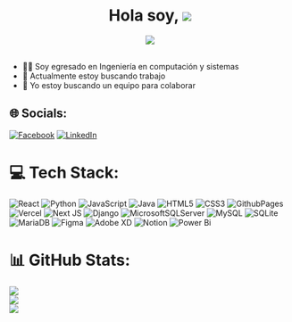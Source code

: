 <div align="center">
  <h1 align="center">Hola soy,   <a href="https://pedro-molinanoa.vercel.app/"><img src="https://readme-typing-svg.herokuapp.com?font=Time+New+Roman&color=cyan&size=25&center=true&vCenter=true&width=600&height=10&lines=Pedro+Molina..&hearts;++;Full-Stack+Developer-End+Developer,;Ingeniero+en+Sistemas,;CTF+Newbie,;Active+Learner/Researcher,;Love+to+learn+new+stuffs..<3"></a></h1>
  <img src="https://i.pinimg.com/736x/ca/c1/46/cac1467f7ff2c5bd487ca610b71a5b4c.jpg"/>


</div>
<br> 
<div >
  <ul>    
    <li>👨‍🎓 Soy egresado en Ingeniería en computación y sistemas</li>
    <li>🔭 Actualmente estoy buscando trabajo</li>
    <li>👯 Yo estoy buscando un equipo para colaborar</li>
  </ul>
</div>


## 🌐 Socials:
[![Facebook](https://img.shields.io/badge/Facebook-%231877F2.svg?logo=Facebook&logoColor=white)](https://facebook.com/pedro.molinanoa.5) [![LinkedIn](https://img.shields.io/badge/LinkedIn-%230077B5.svg?logo=linkedin&logoColor=white)](https://linkedin.com/in/pedro-molina-noa-a18aa91b9) 

# 💻 Tech Stack:
![React](https://img.shields.io/badge/react-%2320232a.svg?style=for-the-badge&logo=react&logoColor=%2361DAFB) ![Python](https://img.shields.io/badge/python-3670A0?style=for-the-badge&logo=python&logoColor=ffdd54) ![JavaScript](https://img.shields.io/badge/javascript-%23323330.svg?style=for-the-badge&logo=javascript&logoColor=%23F7DF1E) ![Java](https://img.shields.io/badge/java-%23ED8B00.svg?style=for-the-badge&logo=openjdk&logoColor=white) ![HTML5](https://img.shields.io/badge/html5-%23E34F26.svg?style=for-the-badge&logo=html5&logoColor=white) ![CSS3](https://img.shields.io/badge/css3-%231572B6.svg?style=for-the-badge&logo=css3&logoColor=white) ![GithubPages](https://img.shields.io/badge/github%20pages-121013?style=for-the-badge&logo=github&logoColor=white) ![Vercel](https://img.shields.io/badge/vercel-%23000000.svg?style=for-the-badge&logo=vercel&logoColor=white) ![Next JS](https://img.shields.io/badge/Next-black?style=for-the-badge&logo=next.js&logoColor=white) ![Django](https://img.shields.io/badge/django-%23092E20.svg?style=for-the-badge&logo=django&logoColor=white) ![MicrosoftSQLServer](https://img.shields.io/badge/Microsoft%20SQL%20Server-CC2927?style=for-the-badge&logo=microsoft%20sql%20server&logoColor=white) ![MySQL](https://img.shields.io/badge/mysql-%2300000f.svg?style=for-the-badge&logo=mysql&logoColor=white) ![SQLite](https://img.shields.io/badge/sqlite-%2307405e.svg?style=for-the-badge&logo=sqlite&logoColor=white) ![MariaDB](https://img.shields.io/badge/MariaDB-003545?style=for-the-badge&logo=mariadb&logoColor=white) ![Figma](https://img.shields.io/badge/figma-%23F24E1E.svg?style=for-the-badge&logo=figma&logoColor=white) ![Adobe XD](https://img.shields.io/badge/Adobe%20XD-470137?style=for-the-badge&logo=Adobe%20XD&logoColor=#FF61F6) ![Notion](https://img.shields.io/badge/Notion-%23000000.svg?style=for-the-badge&logo=notion&logoColor=white) ![Power Bi](https://img.shields.io/badge/power_bi-F2C811?style=for-the-badge&logo=powerbi&logoColor=black)
# 📊 GitHub Stats:
![](https://github-readme-stats.vercel.app/api?username=PedroMolina17&theme=dark&hide_border=false&include_all_commits=true&count_private=true)<br/>
![](https://github-readme-streak-stats.herokuapp.com/?user=PedroMolina17&theme=dark&hide_border=false)<br/>
![](https://github-readme-stats.vercel.app/api/top-langs/?username=PedroMolina17&theme=dark&hide_border=false&include_all_commits=true&count_private=true&layout=compact)



